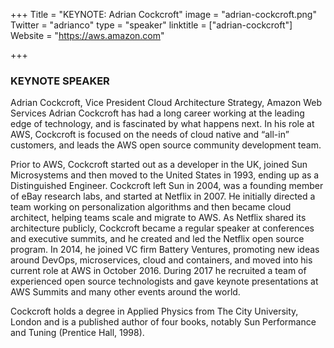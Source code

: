 +++
Title = "KEYNOTE: Adrian Cockcroft"
image = "adrian-cockcroft.png"
Twitter = "adrianco"
type = "speaker"
linktitle = ["adrian-cockcroft"]
Website = "https://aws.amazon.com"

+++

### <strong>KEYNOTE SPEAKER</strong>

Adrian Cockcroft, Vice President Cloud Architecture Strategy, Amazon Web Services
Adrian Cockcroft has had a long career working at the leading edge of technology, and is fascinated by what happens next. In his role at AWS, Cockcroft is focused on the needs of cloud native and “all-in” customers, and leads the AWS open source community development team.

Prior to AWS, Cockcroft started out as a developer in the UK, joined Sun Microsystems and then moved to the United States in 1993, ending up as a Distinguished Engineer. Cockcroft left Sun in 2004, was a founding member of eBay research labs, and started at Netflix in 2007. He initially directed a team working on personalization algorithms and then became cloud architect, helping teams scale and migrate to AWS. As Netflix shared its architecture publicly, Cockcroft became a regular speaker at conferences and executive summits, and he created and led the Netflix open source program. In 2014, he joined VC firm Battery Ventures, promoting new ideas around DevOps, microservices, cloud and containers, and moved into his current role at AWS in October 2016. During 2017 he recruited a team of experienced open source technologists and gave keynote presentations at AWS Summits and many other events around the world.

Cockcroft holds a degree in Applied Physics from The City University, London and is a published author of four books, notably Sun Performance and Tuning (Prentice Hall, 1998).
